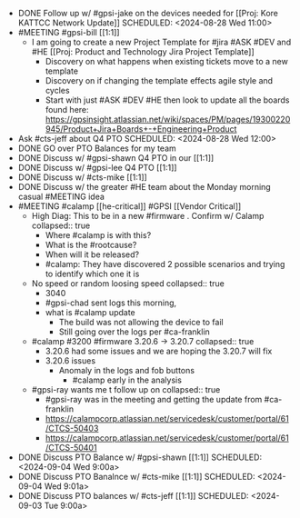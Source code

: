 - DONE Follow up w/ #gpsi-jake on the devices needed for [[Proj: Kore KATTCC Network Update]]
  SCHEDULED: <2024-08-28 Wed 11:00>
- #MEETING #gpsi-bill [[1:1]]
	- I am going to create a new Project Template for #jira #ASK #DEV and #HE [[Proj: Product and Technology Jira Project Template]]
		- Discovery on what happens when existing tickets move to a new template
		- Discovery on if changing the template effects agile style and cycles
		- Start with just #ASK #DEV #HE then look to update all the boards found here: https://gpsinsight.atlassian.net/wiki/spaces/PM/pages/19300220945/Product+Jira+Boards+-+Engineering+Product
- Ask #cts-jeff about Q4 PTO
  SCHEDULED: <2024-08-28 Wed 12:00>
- DONE GO over PTO Balances for my team
- DONE Discuss w/ #gpsi-shawn Q4 PTO in our [[1:1]]
- DONE  Discuss w/ #gpsi-lee Q4 PTO [[1:1]]
- DONE Discuss w/ #cts-mike [[1:1]]
- DONE Discuss w/ the greater #HE team about the Monday morning casual #MEETING idea
- #MEETING #calamp [[he-critical]] #GPSI [[Vendor Critical]]
	- High Diag: This to be in a new #firmware . Confirm w/ Calamp
	  collapsed:: true
		- Where #calamp is with this?
		- What is the #rootcause?
		- When will it be released?
		- #calamp: They have discovered 2 possible scenarios and trying to identify which one it is
	- No speed or random loosing speed
	  collapsed:: true
		- 3040
		- #gpsi-chad sent logs this morning,
		- what is #calamp update
			- The build was not allowing the device to fail
			- Still going over the logs per #ca-franklin
	- #calamp #3200 #firmware 3.20.6 -> 3.20.7
	  collapsed:: true
		- 3.20.6 had some issues and we are hoping the 3.20.7 will fix
		- 3.20.6 issues
			- Anomaly in the logs and fob buttons
				- #calamp early in the analysis
	- #gpsi-ray wants me t follow up on
	  collapsed:: true
		- #gpsi-ray was in the meeting and getting the update from #ca-franklin
		- https://calampcorp.atlassian.net/servicedesk/customer/portal/61/CTCS-50403
		- https://calampcorp.atlassian.net/servicedesk/customer/portal/61/CTCS-50401
- DONE Discuss PTO Balance w/ #gpsi-shawn [[1:1]] 
  SCHEDULED: <2024-09-04 Wed 9:00a>
- DONE Discuss PTO Banalnce w/ #cts-mike [[1:1]]
  SCHEDULED: <2024-09-04 Wed 9:01a>
- DONE Discuss PTO balances w/ #cts-jeff [[1:1]] 
  SCHEDULED: <2024-09-03 Tue 9:00a>